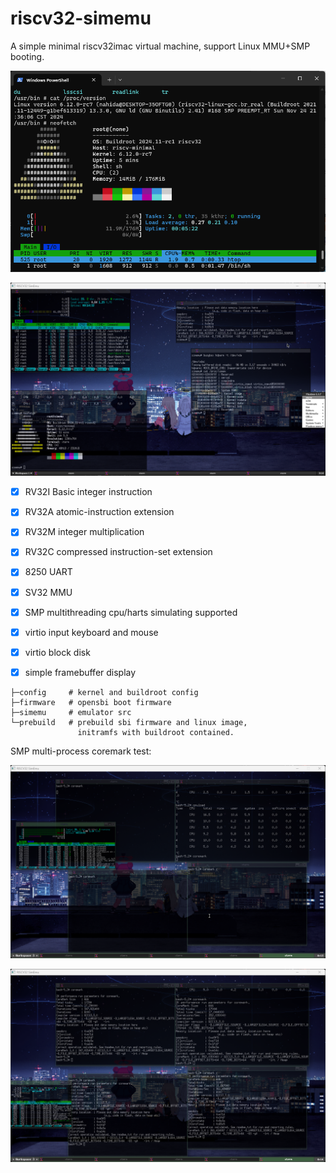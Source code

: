 # riscv32-simemu
 A simple minimal riscv32imac virtual machine, support Linux MMU+SMP booting.

![alt text](imgs/b8c441772f004cf114c82497b9674acd.png)

![alt text](imgs/ed4ec3515b25bb5677ba347c2649add3.png)

 - [x] RV32I Basic integer instruction
 - [x] RV32A atomic-instruction extension
 - [x] RV32M integer multiplication
 - [x] RV32C compressed instruction-set extension
 - [x] 8250 UART
 - [x] SV32 MMU
 - [x] SMP multithreading cpu/harts simulating supported
 - [x] virtio input keyboard and mouse
 - [x] virtio block disk
 - [x] simple framebuffer display
 

```
├─config     # kernel and buildroot config
├─firmware   # opensbi boot firmware
├─simemu     # emulator src
└─prebuild   # prebuild sbi firmware and linux image, 
               initramfs with buildroot contained.
```

SMP multi-process coremark test:

![alt text](imgs/8e46f8d7419711c76f030eb311958278.png)

![alt text](imgs/c39d6525b46c69ed5ab939da9877fefc.png)
